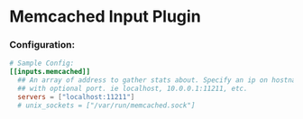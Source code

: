 # Memcached Input Plugin


### Configuration:

```toml
# Sample Config:
[[inputs.memcached]]
  ## An array of address to gather stats about. Specify an ip on hostname
  ## with optional port. ie localhost, 10.0.0.1:11211, etc.
  servers = ["localhost:11211"]
  # unix_sockets = ["/var/run/memcached.sock"]
```


